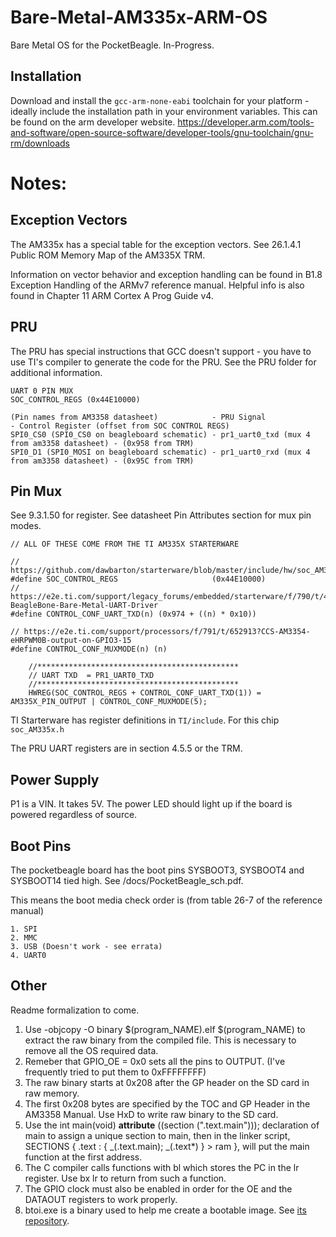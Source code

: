 # Bare-Metal-AM335x-ARM-OS

Bare Metal OS for the PocketBeagle. In-Progress.

## Installation

Download and install the `gcc-arm-none-eabi` toolchain for your platform - ideally include the installation path in your environment variables. This can be found on the arm developer website. https://developer.arm.com/tools-and-software/open-source-software/developer-tools/gnu-toolchain/gnu-rm/downloads

# Notes:

## Exception Vectors

The AM335x has a special table for the exception vectors. See 26.1.4.1 Public ROM Memory Map of the AM335X TRM.

Information on vector behavior and exception handling can be found in B1.8 Exception Handling of the ARMv7 reference manual. Helpful info is also found in Chapter 11 ARM Cortex A Prog Guide v4.

## PRU

The PRU has special instructions that GCC doesn't support - you have to use TI's compiler to generate the code for the PRU. See the PRU folder for additional information.

```
UART 0 PIN MUX
SOC_CONTROL_REGS (0x44E10000)

(Pin names from AM3358 datasheet)            - PRU Signal                                  - Control Register (offset from SOC CONTROL REGS)
SPI0_CS0 (SPI0_CS0 on beagleboard schematic) - pr1_uart0_txd (mux 4 from am3358 datasheet) - (0x958 from TRM)
SPI0_D1 (SPI0_MOSI on beagleboard schematic) - pr1_uart0_rxd (mux 4 from am3358 datasheet) - (0x95C from TRM)
```

## Pin Mux

See 9.3.1.50 for register. See datasheet Pin Attributes section for mux pin modes.

```
// ALL OF THESE COME FROM THE TI AM335X STARTERWARE

// https://github.com/dawbarton/starterware/blob/master/include/hw/soc_AM335x.h
#define SOC_CONTROL_REGS                     (0x44E10000)
// https://e2e.ti.com/support/legacy_forums/embedded/starterware/f/790/t/408080?BeagleBone-Bare-Metal-UART-Driver
#define CONTROL_CONF_UART_TXD(n) (0x974 + ((n) * 0x10))

// https://e2e.ti.com/support/processors/f/791/t/652913?CCS-AM3354-eHRPWM0B-output-on-GPIO3-15
#define CONTROL_CONF_MUXMODE(n) (n)

	//*********************************************
	// UART TXD  = PR1_UART0_TXD
	//*********************************************
	HWREG(SOC_CONTROL_REGS + CONTROL_CONF_UART_TXD(1)) = AM335X_PIN_OUTPUT | CONTROL_CONF_MUXMODE(5);

```

TI Starterware has register definitions in `TI/include`. For this chip `soc_AM335x.h`

The PRU UART registers are in section 4.5.5 or the TRM.

## Power Supply

P1 is a VIN. It takes 5V. The power LED should light up if the board is powered regardless of source.

## Boot Pins

The pocketbeagle board has the boot pins SYSBOOT3, SYSBOOT4 and SYSBOOT14 tied high. See /docs/PocketBeagle_sch.pdf.

This means the boot media check order is (from table 26-7 of the reference manual)

```
1. SPI
2. MMC
3. USB (Doesn't work - see errata)
4. UART0
```

## Other

Readme formalization to come.

1. Use <Toolchain>-objcopy -O binary $(program_NAME).elf $(program_NAME) to extract the raw binary from the compiled file. This is necessary to remove all the OS required data.
2. Remeber that GPIO_OE = 0x0 sets all the pins to OUTPUT. (I've frequently tried to put them to 0xFFFFFFFF)
3. The raw binary starts at 0x208 after the GP header on the SD card in raw memory.
4. The first 0x208 bytes are specified by the TOC and GP Header in the AM3358 Manual. Use HxD to write raw binary to the SD card.
5. Use the int main(void) **attribute** ((section (".text.main"))); declaration of main to assign a unique section to main, then in the linker script, SECTIONS
   {
   .text :
   {
   _(.text.main);
   _(.text\*)
   } > ram
   },
   will put the main function at the first address.
6. The C compiler calls functions with bl which stores the PC in the lr register. Use bx lr to return from such a function.
7. The GPIO clock must also be enabled in order for the OE and the DATAOUT registers to work properly.
8. btoi.exe is a binary used to help me create a bootable image. See [its repository](https://github.com/MRobertEvers/AM335x-Binary-To-Image-Tool).
